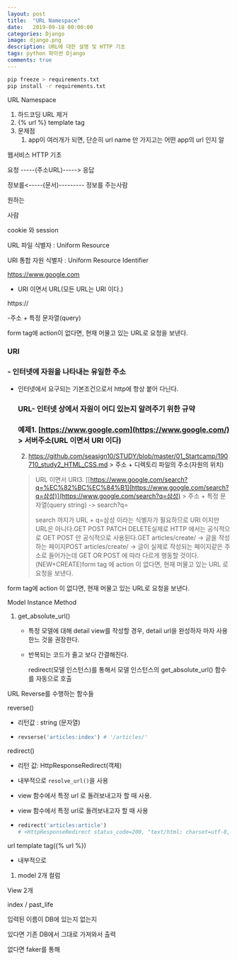```yaml
---
layout: post
title:  "URL Namespace"
date:   2019-09-18 00:00:00
categories: Django
image: django.png
description: URL에 대한 설명 및 HTTP 기초
tags: python 파이썬 Django 
comments: true
---
```


```bash
pip freeze > requirements.txt
pip install -r requirements.txt
```

URL Namespace

1. 하드코딩 URL 제거
2. {% url %} template tag
3. 문제점
   1. app이 여러개가 되면, 단순히 url name 만 가지고는 어떤 app의 url 인지 알





웹서비스 HTTP 기초

요청 -----(주소URL)-----> 응답

정보를<-----(문서)---------	정보를 주는사람

원하는 

사람

cookie 와 session 



URL 파일 식별자 : Uniform Resource 

URI 통합 자원 식별자 : Uniform Resource Identifier

https://www.google.com

- URI 이면서 URL(모든 URL는 URI 이다.)

https://



-주소 + 특정 문자열(query)

form tag에 action이 없다면, 현재 머물고 있는 URL로 요청을 보낸다.



### URI

### - 인터넷에 자원을 나타내는 유일한 주소

- 인터넷에서 요구되는 기본조건으로서  http에 항상 붙어 다닌다.
  
  
  
  ### URL- 인터넷 상에서 자원이 어디 있는지 알려주기 위한 규약
  
  ### 예제1. [https://www.google.com](https://www.google.com/)  > 서버주소(URL 이면서 URI 이다)
  
  2. https://github.com/seasign10/STUDY/blob/master/01_Startcamp/190710_study2_HTML_CSS.md  > 주소 + 디렉토리 파일의 주소(자원의 위치)
  
  >
  >URL 이면서 URI3. [[https://www.google.com/search?q=%EC%82%BC%EC%84%B1](https://www.google.com/search?q=삼성)](https://www.google.com/search?q=삼성)  > 주소 + 특정 문자열(query string) -> search?q=
  >
  >search 까지가 URL + q=삼성 이라는 식별자가 필요하므로 URI 이지만 URL은 아니다.GET POST PATCH DELETE실제로 HTTP 에서는 공식적으로 GET POST 만 공식적으로 사용된다.GET articles/create/ -> 글을 작성하는 페이지POST articles/create/ -> 글이 실제로 작성되는 페이지같은 주소로 들어가는데 GET OR POST 에 따라 다르게 행동할 것이다. (NEW+CREATE)form tag 에 action 이 없다면, 현재 머물고 있는 URL 로 요청을 보낸다.

form tag에 action 이 없다면, 현재 머물고 있는 URL로 요청을 보낸다.





Model Instance Method

1. get_absolute_url()

   - 특정 모델에 대해 detail view를 작성할 경우, detail url을 완성하자 마자 사용한느 것을 권장한다.
   - 반복되는 코드가 줄고 보다 간결해진다.

     redirect(모델 인스턴스)를 통해서 모델 인스턴스의 get_absolute_url() 함수를 자동으로 호출

URL Reverse를 수행하는 함수들

reverse()

- 리턴값 : string (문자열)

- ```python
  revserse('articles:index') # '/articles/'
  ```

redirect()

- 리턴 값: HttpResponseRedirect(객체)

- 내부적으로 `resolve_url()`을 사용

- view 함수에서 특정 url 로 돌려보내고자 할 때 사용.

- view 함수에서 특정 url로 돌려보내고자 할 때 사용

- ```python
  redirect('articles:article')
  # <HttpResponseRedirect status_code=200, "text/html; charset=utf-8, url="/articles/">
  ```

url template tag({% url %})

- 내부적으로 

1. model 2개 컬럼

   



View 2개

index / past_life

입력된 이름이 DB에 있는지 없는지

있다면 기존 DB에서 그대로 가져와서 출력

없다면 faker를 통해